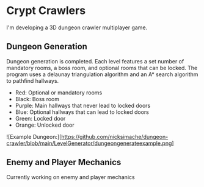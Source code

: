 # Crypt Crawlers

I'm developing a 3D dungeon crawler multiplayer game.

## Dungeon Generation

Dungeon generation is completed. Each level features a set number of mandatory rooms, a boss room, and optional rooms that can be locked. The program uses a delaunay triangulation algorithm and an A\* search algorithm to pathfind hallways.

- Red: Optional or mandatory rooms
- Black: Boss room
- Purple: Main hallways that never lead to locked doors
- Blue: Optional hallways that can lead to locked doors
- Green: Locked door
- Orange: Unlocked door

![Example Dungeon:][https://github.com/nicksimache/dungeon-crawler/blob/main/LevelGenerator/dungeongenerateexample.png]

## Enemy and Player Mechanics

Currently working on enemy and player mechanics
